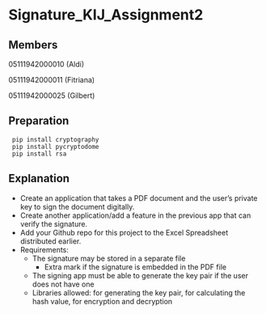 # Signature_KIJ_Assignment2

## Members

05111942000010 (Aldi)

05111942000011 (Fitriana)

05111942000025 (Gilbert)

## Preparation
```
 pip install cryptography
 pip install pycryptodome
 pip install rsa
```

## Explanation

* Create an application that takes a PDF document and the user’s private key to sign the document digitally.
* Create another application/add a feature in the previous app that can verify the signature.
* Add your Github repo for this project to the Excel Spreadsheet distributed earlier.
* Requirements:
  * The signature may be stored in a separate file
    * Extra mark if the signature is embedded in the PDF file
  * The signing app must be able to generate the key pair if the user does not have one
  * Libraries allowed: for generating the key pair, for calculating the hash value, for encryption and decryption
